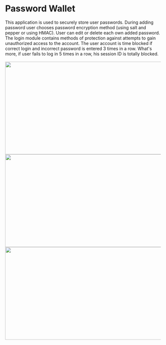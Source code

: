 # Password Wallet
This application is used to securely store user passwords. During adding password user chooses password encryption method (using salt and pepper or using HMAC). User can edit or delete each own added password. The login module contains methods of protection against attempts to gain unauthorized access to the account. The user account is time blocked if correct login and incorrect password is entered 3 times in a row. What's more, if user fails to log in 5 times in a row, his session ID is totally blocked.
<br />
<br />
<img src="https://user-images.githubusercontent.com/80048198/228233608-615f29d4-260e-48d8-bc25-890006d4e8ff.jpg" width="550" height="300">
<img src="https://user-images.githubusercontent.com/80048198/228233616-709d32bd-a619-42b1-8755-853b7a0fec9a.jpg" width="550" height="300">
<img src="https://user-images.githubusercontent.com/80048198/228233631-a8539349-25ab-4e9a-9b1b-5ad41a480582.jpg" width="550" height="300">
